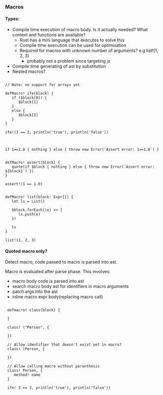 ### Macros


#### Types:
 - Compile time execution of macro body. Is it actually needed? What context and functions are available?
   - Rust has a mini language that executes to solve this
   - Compile time execution can be used for optimisation
   - Required for macros with unknown number of arguments? e.g list!(1, 2, 3)
     - probably not a problem since targeting js
 - Compile time generating of ast by substitution
 - Nested macros? 

```

// Note: no support for arrays yet

defMacro! ife(block) {
   if ($block[0]) {
      $block[1]
   }
   else {
      $block[2]
   }
}

ife!(3 == 3, println('true'), println('false'))



if 1==1.0 { nothing } else { throw new Error(`Assert error: 1==1.0`) }


defMacro! assert(block) {
   quote(if $block { nothing } else { throw new Error(`Assert error: ${block}`) })
}

assert!(1 == 1.0)


defMacro! list(block: Expr[]) {
   let ls = List()
   
   $block.forEach((e) => {
      ls.push(e)
   })
   
   ls
}

list!(1, 2, 3)

```

#### Quoted macro only?
Detect macro, code passed to macro is parsed into ast. 

Macro is evaluated after parse phase. This involves:
 - macro body code is parsed into ast
 - search macro body ast for identifiers in macro arguments
 - patch args into the ast
 - inline macro expr body(replacing macro call)
 

```
 
 defmacro! class(block) {
    
 }
 
 class! ("Person", {
    
 })
 
 // Allow identifier that doesn't exist yet in macro?
 class! (Person, {
    
 })
 
 // Allow calling macro without paranthesis 
 class! Person, {
    method! name
 }
 
 ife! 3 == 3, println('true'), println('false'))
 
```
